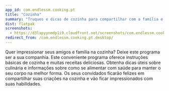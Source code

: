 ```yaml
---
app_id: com.endlessm.cooking.pt
title: "Cozinha"
summary: "Truques e dicas de cozinha para compartilhar com a família e amigos"
dist: flatpak
screenshots:
  - https://d3lapyynmdp1i9.cloudfront.net/screenshots/com.endlessm.cooking.pt/C/com.endlessm.cooking.pt-screenshot1.jpg
redirect_from: /com.endlessm.cooking.pt.desktop/
---
```


<p>Quer impressionar seus amigos e família na cozinha? Deixe este programa ser a sua companhia. Este conveniente programa oferece instruções básicas de cozinha e muitas receitas deliciosas. Obtenha dicas úteis sobre culinária e informações sobre como se alimentar com saúde para manter o seu corpo na melhor forma. Os seus convidados ficarão felizes em compartilhar suas criações na cozinha e vão ficar impressionados com suas habilidades.</p>